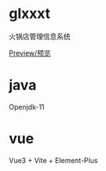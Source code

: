 # glxxxt
火锅店管理信息系统

[Preview/预览](http://glxxxt.yuany3721.top)

# java
Openjdk-11

# vue
Vue3 + Vite + Element-Plus
